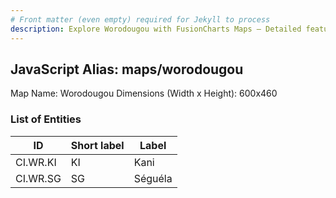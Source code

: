 ```yaml
---
# Front matter (even empty) required for Jekyll to process
description: Explore Worodougou with FusionCharts Maps – Detailed features for seamless integration. Try now & enhance your data visualization today! 
---
```


## JavaScript Alias: maps/worodougou

Map Name: Worodougou
Dimensions (Width x Height): 600x460

### List of Entities

ID | Short label | Label
---|---|---|
CI.WR.KI|KI|Kani
CI.WR.SG|SG|Séguéla
